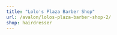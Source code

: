 ```yaml
---
title: "Lolo's Plaza Barber Shop"
url: /avalon/lolos-plaza-barber-shop-2/
shop: hairdresser
---
```

